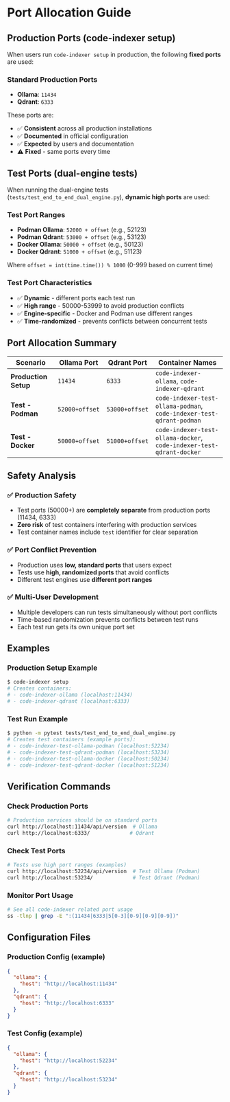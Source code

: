 # Port Allocation Guide

## Production Ports (code-indexer setup)

When users run `code-indexer setup` in production, the following **fixed ports** are used:

### Standard Production Ports
- **Ollama**: `11434` 
- **Qdrant**: `6333`

These ports are:
- ✅ **Consistent** across all production installations
- ✅ **Documented** in official configuration
- ✅ **Expected** by users and documentation
- ⚠️  **Fixed** - same ports every time

## Test Ports (dual-engine tests)

When running the dual-engine tests (`tests/test_end_to_end_dual_engine.py`), **dynamic high ports** are used:

### Test Port Ranges
- **Podman Ollama**: `52000 + offset` (e.g., 52123)
- **Podman Qdrant**: `53000 + offset` (e.g., 53123)
- **Docker Ollama**: `50000 + offset` (e.g., 50123)
- **Docker Qdrant**: `51000 + offset` (e.g., 51123)

Where `offset = int(time.time()) % 1000` (0-999 based on current time)

### Test Port Characteristics
- ✅ **Dynamic** - different ports each test run
- ✅ **High range** - 50000-53999 to avoid production conflicts
- ✅ **Engine-specific** - Docker and Podman use different ranges
- ✅ **Time-randomized** - prevents conflicts between concurrent tests

## Port Allocation Summary

| Scenario | Ollama Port | Qdrant Port | Container Names |
|----------|-------------|-------------|-----------------|
| **Production Setup** | `11434` | `6333` | `code-indexer-ollama`, `code-indexer-qdrant` |
| **Test - Podman** | `52000+offset` | `53000+offset` | `code-indexer-test-ollama-podman`, `code-indexer-test-qdrant-podman` |
| **Test - Docker** | `50000+offset` | `51000+offset` | `code-indexer-test-ollama-docker`, `code-indexer-test-qdrant-docker` |

## Safety Analysis

### ✅ Production Safety
- Test ports (50000+) are **completely separate** from production ports (11434, 6333)
- **Zero risk** of test containers interfering with production services
- Test container names include `test` identifier for clear separation

### ✅ Port Conflict Prevention
- Production uses **low, standard ports** that users expect
- Tests use **high, randomized ports** that avoid conflicts
- Different test engines use **different port ranges**

### ✅ Multi-User Development
- Multiple developers can run tests simultaneously without port conflicts
- Time-based randomization prevents conflicts between test runs
- Each test run gets its own unique port set

## Examples

### Production Setup Example
```bash
$ code-indexer setup
# Creates containers:
# - code-indexer-ollama (localhost:11434)
# - code-indexer-qdrant (localhost:6333)
```

### Test Run Example
```bash
$ python -m pytest tests/test_end_to_end_dual_engine.py
# Creates test containers (example ports):
# - code-indexer-test-ollama-podman (localhost:52234)
# - code-indexer-test-qdrant-podman (localhost:53234)  
# - code-indexer-test-ollama-docker (localhost:50234)
# - code-indexer-test-qdrant-docker (localhost:51234)
```

## Verification Commands

### Check Production Ports
```bash
# Production services should be on standard ports
curl http://localhost:11434/api/version  # Ollama
curl http://localhost:6333/             # Qdrant
```

### Check Test Ports
```bash
# Tests use high port ranges (examples)
curl http://localhost:52234/api/version  # Test Ollama (Podman)
curl http://localhost:53234/             # Test Qdrant (Podman)
```

### Monitor Port Usage
```bash
# See all code-indexer related port usage
ss -tlnp | grep -E ":(11434|6333|5[0-3][0-9][0-9][0-9])"
```

## Configuration Files

### Production Config (example)
```json
{
  "ollama": {
    "host": "http://localhost:11434"
  },
  "qdrant": {
    "host": "http://localhost:6333"  
  }
}
```

### Test Config (example)
```json
{
  "ollama": {
    "host": "http://localhost:52234"
  },
  "qdrant": {
    "host": "http://localhost:53234"
  }
}
```